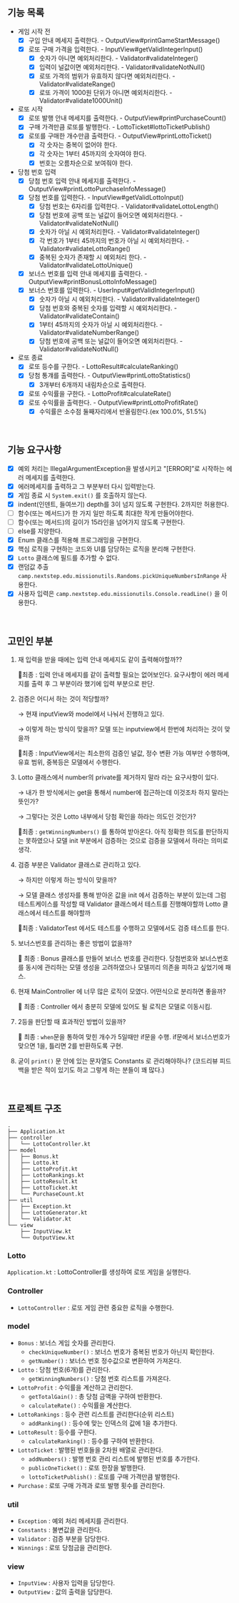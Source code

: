## 기능 목록

- 게임 시작 전
    - [x]  구입 안내 메세지 출력한다. - OutputView#printGameStartMessage()
    - [x]  로또 구매 가격을 입력한다. - InputView#getValidIntegerInput()
        - [x]  숫자가 아니면 예외처리한다. - Validator#validateInteger()
        - [x]  입력이 널값이면 예외처리한다. - Validator#validateNotNull()
        - [x]  로또 가격의 범위가 유효하지 않다면 예외처리한다. - Validator#validateRange()
        - [x]  로또 가격이 1000원 단위가 아니면 예외처리한다. - Validator#validate1000Unit()
- 로또 시작
    - [x]  로또 발행 안내 메세지를 출력한다. - OutputView#printPurchaseCount()
    - [x]  구매 가격만큼 로또를 발행한다. - LottoTicket#lottoTicketPublish()
    - [x]  로또를 구매한 개수만큼 출력한다. - OutputView#printLottoTicket()
        - [x]  각 숫자는 중복이 없어야 한다.
        - [x]  각 숫자는 1부터 45까지의 숫자여야 한다.
        - [x]  번호는 오름차순으로 보여줘야 한다.
- 당첨 번호 입력
    - [x]  당첨 번호 입력 안내 메세지를 출력한다. - OutputView#printLottoPurchaseInfoMessage()
    - [x]  당첨 번호를 입력한다. - InputView#getValidLottoInput()
        - [x]  당첨 번호는 6자리를 입력한다. - Validator#validateLottoLength()
        - [x]  당첨 번호에 공백 또는 널값이 들어오면 예외처리한다. - Validator#validateNotNull()
        - [x]  숫자가 아닐 시 예외처리한다. - Validator#validateInteger()
        - [x]  각 번호가 1부터 45까지의 번호가 아닐 시 예외처리한다. - Validator#validateLottoRange()
        - [x]  중복된 숫자가 존재할 시 예외처리 한다. - Validator#validateLottoUnique()
    - [x]  보너스 번호를 입력 안내 메세지를 출력한다. - OutputView#printBonusLottoInfoMessage()
    - [x]  보너스 번호를 입력한다. - UserInput#getValidIntegerInput()
        - [x]  숫자가 아닐 시 예외처리한다. - Validator#validateInteger()
        - [x]  당첨 번호와 중복된 숫자를 입력할 시 예외처리한다. - Validator#validateContain()
        - [x]  1부터 45까지의 숫자가 아닐 시 예외처리한다. - Validator#validateNumberRange()
        - [x]  당첨 번호에 공백 또는 널값이 들어오면 예외처리한다. - Validator#validateNotNull()
- 로또 종료
    - [x]  로또 등수를 구한다. - LottoResult#calculateRanking()
    - [x]  당첨 통걔를 출력한다. - OutputView#printLottoStatistics()
        - [x]  3개부터 6개까지 내림차순으로 출력한다.
    - [x]  로또 수익률을 구한다. - LottoProfit#calculateRate()
    - [x]  로또 수익률을 출력한다. - OutputView#printLottoProfitRate()
        - [x]  수익률은 소수점 둘째자리에서 반올림한다.(ex 100.0%, 51.5%)

<br>

## 기능 요구사항

- [x]  예외 처리는 IllegalArgumentException을 발생시키고 "[ERROR]”로 시작하는 에러 메세지를 출력한다.
- [x]  에러메세지를 출력하고 그 부분부터 다시 입력받는다.
- [x]  게임 종료 시 `System.exit()` 를 호출하지 않는다.
- [x]  indent(인덴트, 들여쓰기) depth를 3이 넘지 않도록 구현한다. 2까지만 허용한다.
- [ ]  함수(또는 메서드)가 한 가지 일만 하도록 최대한 작게 만들어야한다.
- [ ]  함수(또는 메서드)의 길이가 15라인을 넘어가지 않도록 구현한다.
- [ ]  else를 지양한다.
- [x]  Enum 클래스를 적용해 프로그래밍을 구현한다.
- [x]  핵심 로직을 구현하는 코드와 UI를 담당하는 로직을 분리해 구현한다.
- [x]  `Lotto` 클래스에 필드를 추가할 수 없다.
- [x]  랜덤값 추출 `camp.nextstep.edu.missionutils.Randoms.pickUniqueNumbersInRange` 사용한다.
- [x]  사용자 입력은 `camp.nextstep.edu.missionutils.Console.readLine()` 을 이용한다.

<br>

## 고민인 부분

1. 재 입력을 받을 때에는 입력 안내 메세지도 같이 출력해야할까??

   🌟최종 : 입력 안내 메세지를 같이 출력할 필요는 없어보인다. 요구사항이 에러 메세지를 출력 후 그 부분이라 했기에 입력 부분으로 판단.

2. 검증은 어디서 하는 것이 적당할까?

   → 현재 inputView와 model에서 나눠서 진행하고 있다.

   → 이렇게 하는 방식이 맞을까? 모델 또는 inputview에서 한번에 처리하는 것이 맞을까

   🌟최종 : InputView에서는 최소한의 검증인 널값, 정수 변환 가능 여부만 수행하며, 유효 범위, 중복등은 모델에서 수행한다.


3. Lotto 클래스에서 number의 private를 제거하지 말라 라는 요구사항이 있다.

   → 내가 한 방식에서는 get을 통해서 number에 접근하는데 이것조차 하지 말라는 뜻인가?

   → 그렇다는 것은 Lotto 내부에서 당첨 확인을 하라는 의도인 것인가?

   🌟최종 : `getWinningNumbers()` 를 통하여 받아온다. 아직 정확한 의도를 판단하지는 못하였으나 모델 init 부분에서 검증하는 것으로 검증을 모델에서 하라는 의미로 생각.

4. 검증 부분은 Validator 클래스로 관리하고 있다.

   → 하지만 이렇게 하는 방식이 맞을까?

   → 모델 클래스 생성자를 통해 받아온 값을 init 에서 검증하는 부분이 있는데 그럼 테스트케이스를 작성할 때
   Validator 클래스에서 테스트를 진행해야할까 Lotto 클래스에서 테스트를 해야할까

   🌟최종 : ValidatorTest 에서도 테스트를 수행하고 모델에서도 검증 테스트를 한다.

5. 보너스번호를 관리하는 좋은 방법이 없을까?

   🌟 최종 : Bonus 클래스를 만들어 보너스 번호를 관리한다. 당첨번호와 보너스번호를 동시에 관리하는 모델 생성을 고려하였으나 모델끼리 의존을 피하고 싶었기에 패스.

6. 현재 MainController 에 너무 많은 로직이 모였다. 어떤식으로 분리하면 좋을까?

   🌟 최종 : Controller 에서 충분히 모델에 있어도 될 로직은 모델로 이동시킴.

7. 2등을 판단할 때 효과적인 방법이 있을까?

   🌟 최종 : `when`문을 통하여 맞힌 개수가 5일때만 if문을 수행. if문에서 보너스번호가 맞으면 1을, 틀리면 2를 반환하도록 구현.

8. 굳이 `print()` 문 안에 있는 문자열도 Constants 로 관리해야하나? (코드리뷰 피드백을 받은 적이 있기도 하고 그렇게 하는 분들이 꽤 많다.)

<br>

## 프로젝트 구조

```
.
├── Application.kt
├── controller
│   └── LottoController.kt
├── model
│   ├── Bonus.kt
│   ├── Lotto.kt
│   ├── LottoProfit.kt
│   ├── LottoRankings.kt
│   ├── LottoResult.kt
│   ├── LottoTicket.kt
│   └── PurchaseCount.kt
├── util
│   ├── Exception.kt
│   ├── LottoGenerator.kt
│   └── Validator.kt
└── view
    ├── InputView.kt
    └── OutputView.kt
```

### Lotto

`Application.kt` : LottoController를 생성하여 로또 게임을 실행한다.

### Controller

- `LottoController` : 로또 게임 관련 중요한 로직을 수행한다.

### model

- `Bonus` : 보너스 게임 숫자를 관리한다.
    - `checkUniqueNumber()` : 보너스 번호가 중복된 번호가 아닌지 확인한다.
    - `getNumber()` : 보너스 번호 정수값으로 변환하여 가져온다.
- `Lotto` : 당첨 번호(6개)를 관리한다.
    - `getWinningNumbers()` : 당첨 번호 리스트를 가져온다.
- `LottoProfit` : 수익률을 계산하고 관리한다.
    - `getTotalGain()` : 총 당첨 금액을 구하여 반환한다.
    - `calculateRate()` : 수익률을 계산한다.
- `LottoRankings` : 등수 관련 리스트를 관리한다(순위 리스트)
    - `addRanking()` : 등수에 맞는 인덱스의 값에 1을 추가한다.
- `LottoResult` : 등수를 구한다.
    - `calculateRanking()` : 등수를 구하여 반환한다.
- `LottoTicket` : 발행된 번호들을 2차원 배열로 관리한다.
    - `addNumbers()` : 발행 번호 관리 리스트에 발행된 번호를 추가한다.
    - `publicOneTicket()` : 로또 한장을 발행한다.
    - `lottoTicketPublish()` : 로또를 구매 가격만큼 발행한다.
- `Purchase` : 로또 구매 가격과 로또 발행 횟수를 관리한다.

### util

- `Exception` : 예외 처리 메세지를 관리한다.
- `Constants` : 불변값을 관리한다.
- `Validator` : 검증 부분을 담당한다.
- `Winnings` : 로또 당첨금을 관리한다.

### view

- `InputView` : 사용자 입력을 담당한다.
- `OutputView` : 값의 출력을 담당한다.